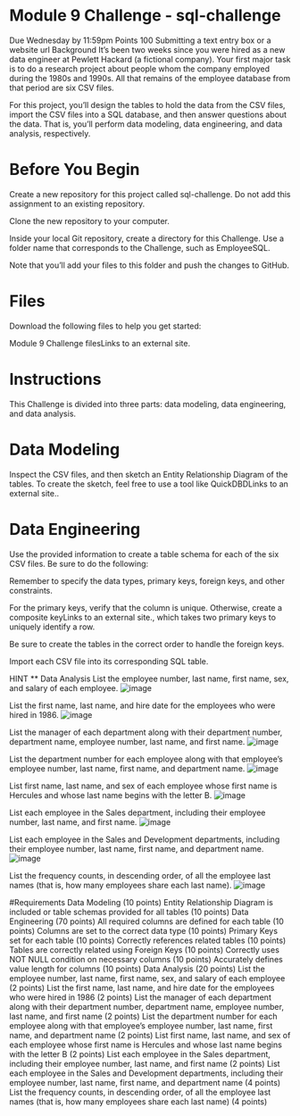 # Module 9 Challenge - sql-challenge
Due Wednesday by 11:59pm Points 100 Submitting a text entry box or a website url
Background
It’s been two weeks since you were hired as a new data engineer at Pewlett Hackard (a fictional company). Your first major task is to do a research project about people whom the company employed during the 1980s and 1990s. All that remains of the employee database from that period are six CSV files.

For this project, you’ll design the tables to hold the data from the CSV files, import the CSV files into a SQL database, and then answer questions about the data. That is, you’ll perform data modeling, data engineering, and data analysis, respectively.

# Before You Begin
Create a new repository for this project called sql-challenge. Do not add this assignment to an existing repository.

Clone the new repository to your computer.

Inside your local Git repository, create a directory for this Challenge. Use a folder name that corresponds to the Challenge, such as EmployeeSQL.

Note that you’ll add your files to this folder and push the changes to GitHub.

# Files
Download the following files to help you get started:

Module 9 Challenge filesLinks to an external site.

# Instructions
This Challenge is divided into three parts: data modeling, data engineering, and data analysis.

# Data Modeling
Inspect the CSV files, and then sketch an Entity Relationship Diagram of the tables. To create the sketch, feel free to use a tool like QuickDBDLinks to an external site..

# Data Engineering
Use the provided information to create a table schema for each of the six CSV files. Be sure to do the following:

Remember to specify the data types, primary keys, foreign keys, and other constraints.

For the primary keys, verify that the column is unique. Otherwise, create a composite keyLinks to an external site., which takes two primary keys to uniquely identify a row.

Be sure to create the tables in the correct order to handle the foreign keys.

Import each CSV file into its corresponding SQL table.

HINT
  ** Data Analysis
List the employee number, last name, first name, sex, and salary of each employee.
![image](https://github.com/destnee76/sql-challenge/assets/145588037/9610f9f1-5786-4a53-acaa-ade1cf45c9b1)

List the first name, last name, and hire date for the employees who were hired in 1986.
![image](https://github.com/destnee76/sql-challenge/assets/145588037/5990f497-f0e5-4f64-b35e-a8373da6d8f1)

List the manager of each department along with their department number, department name, employee number, last name, and first name.
![image](https://github.com/destnee76/sql-challenge/assets/145588037/3fb945cd-53fa-4303-acfa-ba97e0347bba)

List the department number for each employee along with that employee’s employee number, last name, first name, and department name.
![image](https://github.com/destnee76/sql-challenge/assets/145588037/8805b7ae-321e-4855-bf87-1a11eaf53f88)

List first name, last name, and sex of each employee whose first name is Hercules and whose last name begins with the letter B.
![image](https://github.com/destnee76/sql-challenge/assets/145588037/b4e22fba-375e-4f50-8876-a35da9bcbb84)

List each employee in the Sales department, including their employee number, last name, and first name.
![image](https://github.com/destnee76/sql-challenge/assets/145588037/5ea3c927-98e9-4b93-b678-d2571dcb27f1)

List each employee in the Sales and Development departments, including their employee number, last name, first name, and department name.
![image](https://github.com/destnee76/sql-challenge/assets/145588037/ae0c2ae3-6747-4876-8e85-3f80d5d01821)

List the frequency counts, in descending order, of all the employee last names (that is, how many employees share each last name).
![image](https://github.com/destnee76/sql-challenge/assets/145588037/3a2c6d6e-4303-4e41-b911-c72a0d452d48)

#Requirements
Data Modeling (10 points)
Entity Relationship Diagram is included or table schemas provided for all tables (10 points)
Data Engineering (70 points)
All required columns are defined for each table (10 points)
Columns are set to the correct data type (10 points)
Primary Keys set for each table (10 points)
Correctly references related tables (10 points)
Tables are correctly related using Foreign Keys (10 points)
Correctly uses NOT NULL condition on necessary columns (10 points)
Accurately defines value length for columns (10 points)
Data Analysis (20 points)
List the employee number, last name, first name, sex, and salary of each employee (2 points)
List the first name, last name, and hire date for the employees who were hired in 1986 (2 points)
List the manager of each department along with their department number, department name, employee number, last name, and first name (2 points)
List the department number for each employee along with that employee’s employee number, last name, first name, and department name (2 points)
List first name, last name, and sex of each employee whose first name is Hercules and whose last name begins with the letter B (2 points)
List each employee in the Sales department, including their employee number, last name, and first name (2 points)
List each employee in the Sales and Development departments, including their employee number, last name, first name, and department name (4 points)
List the frequency counts, in descending order, of all the employee last names (that is, how many employees share each last name) (4 points)
